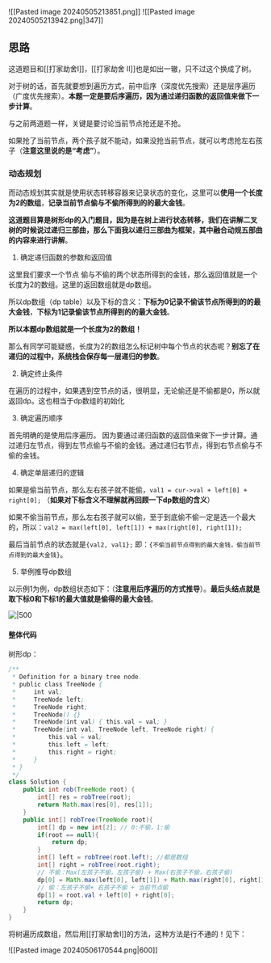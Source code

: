 ![[Pasted image 20240505213851.png]]
![[Pasted image 20240505213942.png|347]]

## 思路

这道题目和[[打家劫舍Ⅰ]]，[[打家劫舍 II]]也是如出一辙，只不过这个换成了树。

对于树的话，首先就要想到遍历方式，前中后序（深度优先搜索）还是层序遍历（广度优先搜索）。**本题一定是要后序遍历，因为通过递归函数的返回值来做下一步计算**。

与之前两道题一样，关键是要讨论当前节点抢还是不抢。

如果抢了当前节点，两个孩子就不能动，如果没抢当前节点，就可以考虑抢左右孩子（**注意这里说的是“考虑”**）。

### 动态规划

而动态规划其实就是使用状态转移容器来记录状态的变化，这里可以**使用一个长度为2的数组**，**记录当前节点偷与不偷所得到的的最大金钱**。

**这道题目算是树形dp的入门题目，因为是在树上进行状态转移，我们在讲解二叉树的时候说过递归三部曲，那么下面我以递归三部曲为框架，其中融合动规五部曲的内容来进行讲解**。

1. 确定递归函数的参数和返回值

这里我们要求一个节点 偷与不偷的两个状态所得到的金钱，那么返回值就是一个长度为2的数组。这里的返回数组就是dp数组。

所以dp数组（dp table）以及下标的含义：**下标为0记录不偷该节点所得到的的最大金钱**，**下标为1记录偷该节点所得到的的最大金钱**。

**所以本题dp数组就是一个长度为2的数组！**

那么有同学可能疑惑，长度为2的数组怎么标记树中每个节点的状态呢？**别忘了在递归的过程中，系统栈会保存每一层递归的参数**。

2. 确定终止条件

在遍历的过程中，如果遇到空节点的话，很明显，无论偷还是不偷都是0，所以就返回dp。这也相当于dp数组的初始化

3. 确定遍历顺序

首先明确的是使用后序遍历。 因为要通过递归函数的返回值来做下一步计算。通过递归左节点，得到左节点偷与不偷的金钱。通过递归右节点，得到右节点偷与不偷的金钱。

4. 确定单层递归的逻辑

如果是偷当前节点，那么左右孩子就不能偷，`val1 = cur->val + left[0] + right[0];` （**如果对下标含义不理解就再回顾一下dp数组的含义**）

如果不偷当前节点，那么左右孩子就可以偷，至于到底偷不偷一定是选一个最大的，所以：`val2 = max(left[0], left[1]) + max(right[0], right[1]);`

最后当前节点的状态就是`{val2, val1};` 即：`{不偷当前节点得到的最大金钱，偷当前节点得到的最大金钱}`。

5. 举例推导dp数组

以示例1为例，dp数组状态如下：（**注意用后序遍历的方式推导**）。**最后头结点就是取下标0和下标1的最大值就是偷得的最大金钱**。

![|500](https://code-thinking-1253855093.file.myqcloud.com/pics/20230203110031.png)

#### 整体代码

树形dp：

```java
/**
 * Definition for a binary tree node.
 * public class TreeNode {
 *     int val;
 *     TreeNode left;
 *     TreeNode right;
 *     TreeNode() {}
 *     TreeNode(int val) { this.val = val; }
 *     TreeNode(int val, TreeNode left, TreeNode right) {
 *         this.val = val;
 *         this.left = left;
 *         this.right = right;
 *     }
 * }
 */
class Solution {
    public int rob(TreeNode root) {
        int[] res = robTree(root);
        return Math.max(res[0], res[1]);
    }
    public int[] robTree(TreeNode root){
        int[] dp = new int[2]; // 0:不偷，1:偷
        if(root == null){
            return dp;
        }
        int[] left = robTree(root.left); //都是数组
        int[] right = robTree(root.right);
        // 不偷：Max(左孩子不偷，左孩子偷) + Max(右孩子不偷，右孩子偷)
        dp[0] = Math.max(left[0], left[1]) + Math.max(right[0], right[1]);
        // 偷：左孩子不偷+ 右孩子不偷 + 当前节点偷
        dp[1] = root.val + left[0] + right[0]; 
        return dp;
    } 
}
```

将树遍历成数组，然后用[[打家劫舍Ⅰ]]的方法，这种方法是行不通的！见下：

![[Pasted image 20240506170544.png|600]]
